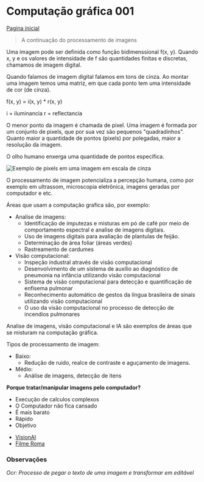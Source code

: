 # Computação gráfica 001

[Pagina inicial](https://gustavomotamacedo.github.io/notas-faculdade)

> A continuação do processamento de imagens

Uma imagem pode ser definida como função bidimenssional f(x, y). Quando x, y e os valores de intensidade de f são quantidades finitas e discretas, chamamos de imagem digital.

Quando falamos de imagem digital falamos em tons de cinza. Ao montar uma imagem temos uma matriz, em que cada ponto tem uma intensidade de cor (de cinza).

f(x, y) = i(x, y) * r(x, y)

i = iluminancia
r = reflectancia

O menor ponto da imagem é chamada de pixel. Uma imagem é formada por um conjunto de pixels, que por sua vez são pequenos "quadradinhos". Quanto maior a quantidade de pontos (pixels) por polegadas, maior a resolução da imagem.

O olho humano enxerga uma quantidade de pontos específica.

![Exemplo de pixels em uma imagem em escala de cinza](https://blogger.googleusercontent.com/img/b/R29vZ2xl/AVvXsEiwyLOkan6dixJuRehnY31r5_mZWa7p8S9Q_Mfqhcrzx25n3OdGWk711f1TtW94foAIAg80RtQQmDbb8WOqAXFp4W9Vwjl-LRDuQlZfNN8TTg3CUup6EZLszk4sYPde37KI4Qo8Ee6I6tE/s400/imgMoca.JPG)

O processamento de imagem potencializa a percepção humana, como por exemplo em ultrassom, microscopia eletrônica, imagens geradas por computador e etc.

Áreas que usam a computação grafica são, por exemplo:

* Analise de imagens:
  * Identificação de imputezas e misturas em pó de café por meio de comportamento espectral e analise de imagens digitais.
  * Uso de imagens digitais para avaliação de plantulas de feijão.
  * Determinação de área foliar (áreas verdes)
  * Rastreamento de cardumes
* Visão computacional:
  * Inspeção industral através de visão computacional
  * Desenvolvimento de um sistema de auxílio ao diagnóstico de pneumonia na infância utilizando visão computacional
  * Sistema de visão computacional para detecção e quantificação de enfisema pulmonar
  * Reconhecimento automático de gestos da língua brasileira de sinais utilizando visão computacional
  * O uso da visão computacional no processo de detecção de incendios pulmonares

Analise de imagens, visão computacional e IA são exemplos de áreas que se misturam na computação gráfica.

Tipos de processamento de imagem:
* Baixo:
  * Redução de ruido, realce de contraste e aguçamento de imagens.
* Médio:
  * Análise de imagens, detecção de itens

**Porque tratar/manipular imagens pelo computador?**

* Execução de calculos complexos
* O Computador não fica cansado
* É mais barato
* Rápido
* Objetivo

- [VisionAI](https://cloud.google.com/vision?hl=pt-BR)
- [Filme Roma](https://www.youtube.com/watch?v=dxp0USnENQM&pp=ygUZcm9tYSBjb2xvcml6YcOnw6NvIG9wZW5jdg%3D%3D)
  
### Observações

*Ocr: Processo de pegar o texto de uma imagem e transformar em editável*
